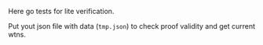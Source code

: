 Here go tests for lite verification.

Put yout json file with data (`tmp.json`) to check proof validity and get current wtns.

